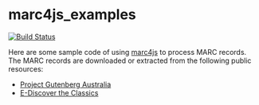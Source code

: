 # marc4js_examples

[![Build Status](https://travis-ci.org/jiaola/marc4js_examples.svg?branch=master)](https://travis-ci.org/jiaola/marc4js_examples)

Here are some sample code of using [marc4js](https://www.npmjs.com/package/marc4js) to process MARC records. The MARC records are downloaded
or extracted from the following public resources:
* [Project Gutenberg Australia](http://gutenberg.net.au/marc.html)
* [E-Discover the Classics](http://www.clicweb.org/e-discover-home)
